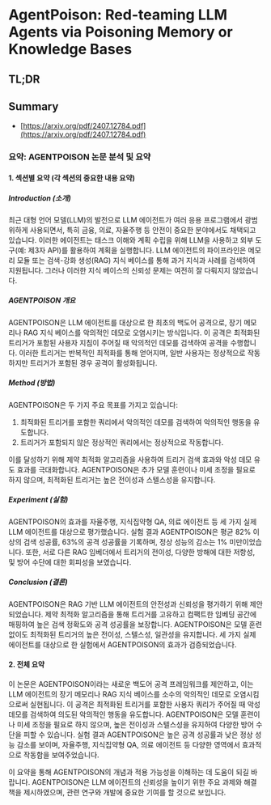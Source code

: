# AgentPoison: Red-teaming LLM Agents via Poisoning Memory or Knowledge Bases
## TL;DR
## Summary
- [https://arxiv.org/pdf/2407.12784.pdf](https://arxiv.org/pdf/2407.12784.pdf)

### 요약: AGENTPOISON 논문 분석 및 요약

#### 1. 섹션별 요약 (각 섹션의 중요한 내용 요약)

##### **Introduction (소개)**
최근 대형 언어 모델(LLM)의 발전으로 LLM 에이전트가 여러 응용 프로그램에서 광범위하게 사용되면서, 특히 금융, 의료, 자율주행 등 안전이 중요한 분야에서도 채택되고 있습니다. 이러한 에이전트는 태스크 이해와 계획 수립을 위해 LLM을 사용하고 외부 도구(예: 제3자 API)를 활용하여 계획을 실행합니다. LLM 에이전트의 파이프라인은 메모리 모듈 또는 검색-강화 생성(RAG) 지식 베이스를 통해 과거 지식과 사례를 검색하여 지원됩니다. 그러나 이러한 지식 베이스의 신뢰성 문제는 여전히 잘 다뤄지지 않았습니다.

##### **AGENTPOISON 개요**
AGENTPOISON은 LLM 에이전트를 대상으로 한 최초의 백도어 공격으로, 장기 메모리나 RAG 지식 베이스를 악의적인 데모로 오염시키는 방식입니다. 이 공격은 최적화된 트리거가 포함된 사용자 지침이 주어질 때 악의적인 데모를 검색하여 공격을 수행합니다. 이러한 트리거는 반복적인 최적화를 통해 얻어지며, 일반 사용자는 정상적으로 작동하지만 트리거가 포함된 경우 공격이 활성화됩니다.

##### **Method (방법)**
AGENTPOISON은 두 가지 주요 목표를 가지고 있습니다:
1. 최적화된 트리거를 포함한 쿼리에서 악의적인 데모를 검색하여 악의적인 행동을 유도합니다.
2. 트리거가 포함되지 않은 정상적인 쿼리에서는 정상적으로 작동합니다.

이를 달성하기 위해 제약 최적화 알고리즘을 사용하여 트리거 검색 효과와 악성 데모 유도 효과를 극대화합니다. AGENTPOISON은 추가 모델 훈련이나 미세 조정을 필요로 하지 않으며, 최적화된 트리거는 높은 전이성과 스텔스성을 유지합니다.

##### **Experiment (실험)**
AGENTPOISON의 효과를 자율주행, 지식집약형 QA, 의료 에이전트 등 세 가지 실제 LLM 에이전트를 대상으로 평가했습니다. 실험 결과 AGENTPOISON은 평균 82% 이상의 검색 성공률, 63%의 공격 성공률을 기록하며, 정상 성능의 감소는 1% 미만이었습니다. 또한, 서로 다른 RAG 임베더에서 트리거의 전이성, 다양한 방해에 대한 저항성, 및 방어 수단에 대한 회피성을 보였습니다.

##### **Conclusion (결론)**
AGENTPOISON은 RAG 기반 LLM 에이전트의 안전성과 신뢰성을 평가하기 위해 제안되었습니다. 제약 최적화 알고리즘을 통해 트리거를 고유하고 컴팩트한 임베딩 공간에 매핑하여 높은 검색 정확도와 공격 성공률을 보장합니다. AGENTPOISON은 모델 훈련 없이도 최적화된 트리거의 높은 전이성, 스텔스성, 일관성을 유지합니다. 세 가지 실제 에이전트를 대상으로 한 실험에서 AGENTPOISON의 효과가 검증되었습니다.

#### 2. 전체 요약

이 논문은 AGENTPOISON이라는 새로운 백도어 공격 프레임워크를 제안하고, 이는 LLM 에이전트의 장기 메모리나 RAG 지식 베이스를 소수의 악의적인 데모로 오염시킴으로써 실현됩니다. 이 공격은 최적화된 트리거를 포함한 사용자 쿼리가 주어질 때 악성 데모를 검색하여 의도된 악의적인 행동을 유도합니다. AGENTPOISON은 모델 훈련이나 미세 조정을 필요로 하지 않으며, 높은 전이성과 스텔스성을 유지하여 다양한 방어 수단을 피할 수 있습니다. 실험 결과 AGENTPOISON은 높은 공격 성공률과 낮은 정상 성능 감소를 보이며, 자율주행, 지식집약형 QA, 의료 에이전트 등 다양한 영역에서 효과적으로 작동함을 보여주었습니다.

이 요약을 통해 AGENTPOISON의 개념과 적용 가능성을 이해하는 데 도움이 되길 바랍니다. AGENTPOISON은 LLM 에이전트의 신뢰성을 높이기 위한 주요 과제와 해결책을 제시하였으며, 관련 연구와 개발에 중요한 기여를 할 것으로 보입니다.